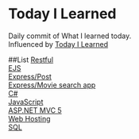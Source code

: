 # Today I Learned
Daily commit of What I learned today.<br>
Influenced by [Today I Learned](https://github.com/thoughtbot/til)

##List
[Restful](https://github.com/reoim/TIL/blob/master/WebDevBootcamp/restful_7route.md)<br>
[EJS](https://github.com/reoim/TIL/tree/master/WebDevBootcamp/EJSexercise)<br>
[Express/Post](https://github.com/reoim/TIL/tree/master/WebDevBootcamp/PostRequestDemo)<br>
[Express/Movie search app](https://github.com/reoim/TIL/tree/master/WebDevBootcamp/APIs/MovieSearchApp)<br>
[C#](https://github.com/reoim/TIL/tree/master/C%23)<br>
[JavaScript](https://github.com/reoim/TIL/tree/master/JavaScript)<br>
[ASP.NET MVC 5](https://github.com/reoim/TIL/tree/master/ASP.NET%20MVC%205)<br>
[Web Hosting](https://github.com/reoim/TIL/blob/master/Web%20Hosting.md)<br>
[SQL](https://github.com/reoim/TIL/blob/master/SQL.md)<br>
